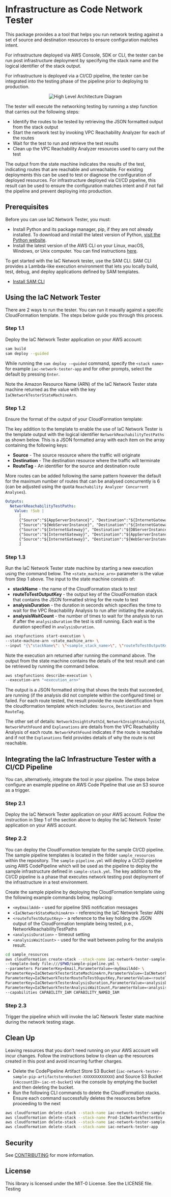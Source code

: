 # Infrastructure as Code Network Tester

This package provides a a tool that helps you run network testing against a set of source and destination resources to ensure configuration matches intent.

For infrastructure deployed via AWS Console, SDK or CLI, the tester can be run post infrastructure deployment by specifying the stack name and the logical identifier of the stack output.

For infrastructure is deployed via a CI/CD pipeline, the tester can be integrated into the testing phase of the pipeline prior to deploying to production.

<p align="center">
  <img src="images/hl_architecture.png" alt="High Level Architecture Diagram"/>
</p>

The tester will execute the networking testing by running a step function that carries out the following steps:

- Identify the routes to be tested by retrieving the JSON formatted output from the stack output
- Start the network test by invoking VPC Reachability Analyzer for each of the routes
- Wait for the test to run and retrieve the test results
- Clean up the VPC Reachability Analyzer resources used to carry out the test

The output from the state machine indicates the results of the test, indicating routes that are reachable and unreachable. For existing deployments this can be used to test or diagnose the configuration of deployed resources. For infrastructure deployed via CI/CD pipeline, this result can be used to ensure the configuration matches intent and if not fail the pipeline and prevent deploying into production.

## Prerequisites

Before you can use IaC Network Tester, you must:

- Install Python and its package manager, pip, if they are not already installed. To download and install the latest version of Python, [visit the Python website](https://www.python.org/).
- Install the latest version of the AWS CLI on your Linux, macOS, Windows, or Unix computer. You can find instructions [here](https://docs.aws.amazon.com/cli/latest/userguide/installing.html).

To get started with the IaC Network tester, use the SAM CLI. SAM CLI provides a Lambda-like execution environment that lets you locally build, test, debug, and deploy applications defined by SAM templates.

- [Install SAM CLI](https://docs.aws.amazon.com/serverless-application-model/latest/developerguide/serverless-sam-cli-install.html)

## Using the IaC Network Tester

There are 2 ways to run the tester. You can run it maually against a specific CloudFormation template. The steps below guide you through this process.

### Step 1.1

Deploy the IaC Network Tester application on your AWS account:

```bash
sam build
sam deploy --guided
```

While running the `sam deploy -—guided` command, specify the `<stack name>` for example `iac-network-tester-app` and for other prompts, select the default by pressing `Enter`.

Note the Amazon Resource Name (ARN) of the IaC Network Tester state machine returned as the value with the key `IaCNetworkTesterStateMachineArn`.

### Step 1.2

Ensure the format of the output of your CloudFormation template:

The key addition to the template to enable the use of IaC Network Tester is the template output with the logical identifier `NetworkReachabilityTestPaths` as shown below. This is a JSON formatted array with each item on the array containing the following keys:

- **Source** - The source resource where the traffic will originate
- **Destination** - The destination resource where the traffic will terminate
- **RouteTag** - An identifier for the source and destination route

More routes can be added following the same pattern however the default for the maximum number of routes that can be analysed concurrently is 6 (can be adjusted using the quota `Reachability Analyzer Concurrent Analyses`).

```yaml
Outputs:
  NetworkReachabilityTestPaths:
    Value: !Sub |
      [
      {"Source":"${AppServerInstance}", "Destination":"${InternetGateway}","RouteTag":"AppToInternet"},
      {"Source":"${WebServerInstance}", "Destination":"${InternetGateway}","RouteTag":"WebToInternet"},
      {"Source":"${InternetGateway}", "Destination":"${DBServerInstance}","RouteTag":"InternetToDB"},
      {"Source":"${InternetGateway}", "Destination":"${AppServerInstance}","RouteTag":"InternetToApp"},
      {"Source":"${InternetGateway}", "Destination":"${WebServerInstance}","RouteTag":"InternetToWeb"}
      ]
```

### Step 1.3

Run the IaC Network Tester state machine by starting a new execution using the command below. The `<state_machine_arn>` parameter is the value from Step 1 above. The input to the state machine consists of:

- **stackName** - the name of the CloudFormation stack to test
- **routeToTestOutputKey** - the output key of the CloudFormation stack that contains the JSON formatted string for the route to test
- **analysisDuration** - the duration in seconds which specifies the time to wait for the VPC Reachability Analysis to run after initiating the analysis.
- **analysisWaitCount** - the number of times to wait for the analysis to run if after the `analysisDuration` the test is still running. Each wait is the duration specified in `analysisDuration`.

```bash
aws stepfunctions start-execution \
--state-machine-arn <state_machine_arn> \
--input "{\"stackName\": \"<sample_stack_name>\", \"routeToTestOutputKey\": \"<route_to_test_output_key>\", \"analysisDuration\": 15, \"analysisWaitCount\": 3}"
```

Note the execution arn returned after running the command above. The output from the state machine contains the details of the test result and can be retrieved by running the command below.

```bash
aws stepfunctions describe-execution \
--execution-arn "<execution_arn>"
```

The output is a JSON formatted string that shows the tests that succeeded, are running (if the analysis did not complete within the configured time) or failed. For each route tested, the result provide the route identification from the cloudformation template which includes: `Source`, `Destination` and `RouteTag`.

The other set of details: `NetworkInsightsPathId`, `NetworkInsightsAnalysisId`, `NetworkPathFound` and `Explanations` are details from the VPC Reachability Analysis of each route. `NetworkPathFound` indicates if the route is reachable and if not the `Explanations` field provides details of why the route is not reachable.

## Integrating the IaC Infrastructure Tester with a CI/CD Pipeline

You can, alternatively, integrate the tool in your pipeline. The steps below configure an example pipeline on AWS Code Pipeline that use an S3 source as a trigger.

### Step 2.1

Deploy the IaC Network Tester application on your AWS account. Follow the instruction in Step 1 of the section above to deploy the IaC Network Tester application on your AWS account.

### Step 2.2

You can deploy the CloudFormation template for the sample CI/CD pipeline. The sample pipeline templates is located in the folder `sample_resources` within the repository. The `sample-pipeline.yml` will deploy a CI/CD pipeline using AWS CodePipeline which will be used as the pipeline to deploy the sample infrastructure defined in `sample-stack.yml`. The key addition to the CI/CD pipeline is a phase that executes network testing post deployment of the infrastructure in a test environment.

Create the sample pipeline by deploying the CloudFormation template using the following example commands below, replacing:

- `<myEmailAdd>` - used for pipeline SNS notification messages
- `<IaCNetworkStateMachineArn>` - referencing the IaC Network Tester ARN
- `<routeToTestOutputKey>` - a reference to the key holding the JSON output of the CloudFormation template being tested, p.e., NetworkReachabilityTestPaths
- `<analysisDuration>` - timeout setting
- `<analysisWaitCount>` - used for the wait between poling for the analysis result.

```bash
cd sample_resources
aws cloudformation create-stack --stack-name iac-network-tester-sample-pipeline \
--template-body file:///$PWD/sample-pipeline.yml \
--parameters ParameterKey=Email,ParameterValue=<myEmailAdd> \
ParameterKey=IaCNetworkTesterStateMachineArn,ParameterValue=<IaCNetworkStateMachineArn> \
ParameterKey=IaCNetworkTesterRouteToTestOuputKey,ParameterValue=<routeToTestOutputKey> \
ParameterKey=IaCNetworkTesterAnalysisDuration,ParameterValue=<analysisDuration> \
ParameterKey=IaCNetworkTesterAnalysisWaitCount,ParameterValue=<analysisWaitCount> \
--capabilities CAPABILITY_IAM CAPABILITY_NAMED_IAM
```

### Step 2.3

Trigger the pipeline which will invoke the IaC Network Tester state machine during the network testing stage.

## Clean Up

Leaving resources that you don’t need running on your AWS account will incur changes. Follow the instructions below to clean up the resources created in this post and avoid incurring further charges.

- Delete the CodePipeline Artifact Store S3 Bucket (`iac-network-tester-sample-pip-artifactstorebucket-XXXXXXXXXXXXX`) and Source S3 Bucket (`<AccountID>-iac-nt-bucket`) via the console by emptying the bucket and then deleting the bucket.
- Run the following CLI commands to delete the CloudFormation stacks. Ensure each command successfully deletes the resources before proceeding to the next

```bash
aws cloudformation delete-stack --stack-name iac-network-tester-sample-stack
aws cloudformation delete-stack --stack-name Prod-IaCNetworkTesterEnv
aws cloudformation delete-stack --stack-name iac-network-tester-sample-pipeline
aws cloudformation delete-stack --stack-name iac-network-tester-app
```

## Security

See [CONTRIBUTING](CONTRIBUTING.md#security-issue-notifications) for more information.

## License

This library is licensed under the MIT-0 License. See the LICENSE file.
Testing
